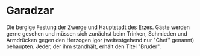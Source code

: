 # Garadzar

Die bergige Festung der Zwerge und Hauptstadt des Erzes. Gäste werden gerne gesehen und müssen sich zunächst beim
Trinken, Schmieden und Armdrücken gegen den Herzogen Igor (weitestgehend nur "Chef" genannt) behaupten. Jeder, der ihm
standhält, erhält den Titel "Bruder".

<!--
### Langhaus des Chefs {collapsible="true" default-state="expanded"}

<procedure title="Charaktere von diesem Ort">
<list columns="3">
<li><a href="Igor.md"></a></li>
</list>
</procedure>

### Garadzarwiesen {collapsible="true" default-state="expanded"}

<procedure title="Charaktere von diesem Ort">
<list columns="3">
<li><a href="Derbatin.md"></a></li>
</list>
</procedure>

### Unterwall {collapsible="true" default-state="expanded"}

<procedure title="Charaktere von diesem Ort">
<list columns="3">
<li><a href="Olaf.md"></a></li>
</list>
</procedure>

### Taverne "Dwoggerlig" {collapsible="true" default-state="expanded"}
-->